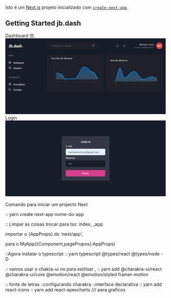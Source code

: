 
Isto é um [Next.js](https://nextjs.org/) projeto inicializado com [`create-next-app`](https://github.com/vercel/next.js/tree/canary/packages/create-next-app).

## Getting Started jb.dash
Dashboard 😍
![repo-settings-image](https://github.com/michackcanive/jb.dash/blob/main/public/images/jddash.png)
Login
![repo-settings-image](https://github.com/michackcanive/jb.dash/blob/main/public/images/login_jbdash.png)

Comando para iniciar um projecto Next

:: yarn create next-app nome-do-app

:: Limpar as coisas trocar para tsx: index, _app

importar o {AppProps} do 'next/app',

para o MyApp({Component,pagePropos}:AppProps)

::Agora instalar o typescript 
:: yarn typescript @types/react @types/node -D

:: vamos usar o chakra-ui no para estilisar ,
:: yarn add @charakra-ui/react @charakra-ui/core @emotion/react @emotion/styled framer-motion 

:: fonte de letras
::configurando charakra
::interface declarativa
:: yarn add react-icons
:: yarn add  react-apexcharts /// para graficos
